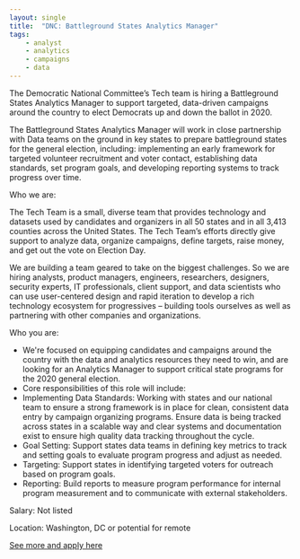 ```yaml
---
layout: single
title:  "DNC: Battleground States Analytics Manager"
tags: 
    - analyst
    - analytics
    - campaigns
    - data
---
```


The Democratic National Committee’s Tech team is hiring a Battleground States Analytics Manager to support targeted, data-driven campaigns around the country to elect Democrats up and down the ballot in 2020.

The Battleground States Analytics Manager will work in close partnership with Data teams on the ground in key states to prepare battleground states for the general election, including: implementing an early framework for targeted volunteer recruitment and voter contact, establishing data standards, set program goals, and developing reporting systems to track progress over time.


Who we are:

The Tech Team is a small, diverse team that provides technology and datasets used by candidates and organizers in all 50 states and in all 3,413 counties across the United States. The Tech Team’s efforts directly give support to analyze data, organize campaigns, define targets, raise money, and get out the vote on Election Day.

We are building a team geared to take on the biggest challenges. So we are hiring analysts, product managers, engineers, researchers, designers, security experts, IT professionals, client support, and data scientists who can use user-centered design and rapid iteration to develop a rich technology ecosystem for progressives – building tools ourselves as well as partnering with other companies and organizations.


Who you are:
* We're focused on equipping candidates and campaigns around the country with the data and analytics resources they need to win, and are looking for an Analytics Manager to support critical state programs for the 2020 general election.
* Core responsibilities of this role will include:
* Implementing Data Standards: Working with states and our national team to ensure a strong framework is in place for clean, consistent data entry by campaign organizing programs. Ensure data is being tracked across states in a scalable way and clear systems and documentation exist to ensure high quality data tracking throughout the cycle.
* Goal Setting: Support states data teams in defining key metrics to track and setting goals to evaluate program progress and adjust as needed.
* Targeting: Support states in identifying targeted voters for outreach based on program goals.
* Reporting: Build reports to measure program performance for internal program measurement and to communicate with external stakeholders.



Salary: Not listed

Location: Washington, DC or potential for remote


[See more and apply here](https://jobs.lever.co/dnc/3d175153-1df9-4305-b954-f87dbe5461ba)
